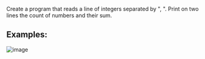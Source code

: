 Create a program that reads a line of integers separated by ", ". Print on two lines the count of numbers and their sum.

## Examples:

![image](https://user-images.githubusercontent.com/45227327/215222598-0e3dc0b4-cb4c-4e09-9670-6ae5e4643d22.png)
